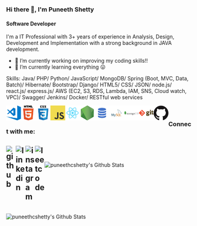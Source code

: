 ### Hi there 👋, I'm Puneeth Shetty
#### Software Developer
I'm a IT Professional with 3+ years of experience in Analysis, Design, Development and Implementation with a strong background in JAVA development.

- 🔭 I’m currently working on improving my coding skills!! 
- 🌱 I’m currently learning everything 😛

Skills: Java/ PHP/ Python/ JavaScript/ MongoDB/ Spring (Boot, MVC, Data, Batch)/ Hibernate/ Bootstrap/ Django/ HTML5/ CSS/ JSON/ node.js/ react.js/ express.js/ AWS (EC2, S3, RDS, Lambda, IAM, SNS, Cloud watch, VPC)/ Swagger/ Jenkins/ Docker/ RESTful web services

[<img align="left" alt="Visual Studio Code" width="40px" src="https://raw.githubusercontent.com/github/explore/80688e429a7d4ef2fca1e82350fe8e3517d3494d/topics/visual-studio-code/visual-studio-code.png" />][website]
[<img align="left" alt="HTML5" width="40px" src="https://raw.githubusercontent.com/github/explore/80688e429a7d4ef2fca1e82350fe8e3517d3494d/topics/html/html.png" />][website]
[<img align="left" alt="CSS3" width="40px" src="https://raw.githubusercontent.com/github/explore/80688e429a7d4ef2fca1e82350fe8e3517d3494d/topics/css/css.png" />][website]
[<img align="left" alt="JavaScript" width="40px" src="https://raw.githubusercontent.com/github/explore/80688e429a7d4ef2fca1e82350fe8e3517d3494d/topics/javascript/javascript.png" />][website]
[<img align="left" alt="React" width="40px" src="https://raw.githubusercontent.com/github/explore/80688e429a7d4ef2fca1e82350fe8e3517d3494d/topics/react/react.png" />][website]
[<img align="left" alt="Node.js" width="40px" src="https://raw.githubusercontent.com/github/explore/80688e429a7d4ef2fca1e82350fe8e3517d3494d/topics/nodejs/nodejs.png" />][website]
[<img align="left" alt="SQL" width="40px" src="https://raw.githubusercontent.com/github/explore/80688e429a7d4ef2fca1e82350fe8e3517d3494d/topics/sql/sql.png" />][website]
[<img align="left" alt="MySQL" width="40px" src="https://raw.githubusercontent.com/github/explore/80688e429a7d4ef2fca1e82350fe8e3517d3494d/topics/mysql/mysql.png" />][website]
[<img align="left" alt="MongoDB" width="40px" src="https://raw.githubusercontent.com/github/explore/80688e429a7d4ef2fca1e82350fe8e3517d3494d/topics/mongodb/mongodb.png" />][website]
[<img align="left" alt="Git" width="40px" src="https://raw.githubusercontent.com/github/explore/80688e429a7d4ef2fca1e82350fe8e3517d3494d/topics/git/git.png" />][website]
[<img align="left" alt="GitHub" width="40px" src="https://raw.githubusercontent.com/github/explore/78df643247d429f6cc873026c0622819ad797942/topics/github/github.png" />][website]
<br />
### Connect with me:

[<img align="left" width="26px" src='https://cdn.jsdelivr.net/npm/simple-icons@3.0.1/icons/github.svg' alt='github'/>][website]
[<img align="left" width="26px" src='https://cdn.jsdelivr.net/npm/simple-icons@3.0.1/icons/linkedin.svg' alt='linkedin'/>][linkedIn]
[<img align="left" width="26px" src='https://cdn.jsdelivr.net/npm/simple-icons@3.0.1/icons/instagram.svg' alt='instagram'/>][instagram]
[<img align="left" width="26px" src='https://cdn.jsdelivr.net/npm/simple-icons@3.0.1/icons/leetcode.svg' alt='leetcode'/>][leetcode]
<br />
---


<img align="left" alt="puneethcshetty's Github Stats" width="47%" height="140px" src="https://github-readme-stats.vercel.app/api?username=puneethcshetty&show_icons=true&hide_border=true&theme=tokyonight" />
<img align="left" alt="puneethcshetty's Github Stats" width="47%" height="140px" src="https://github-readme-stats.vercel.app/api/top-langs/?username=puneethcshetty&layout=compact&theme=tokyonight" />


[website]: https://github.com/puneethcshetty
[linkedIn]: https://www.linkedin.com/in/puneethcshetty
[instagram]: https://www.instagram.com/puneeth_c_shetty
[leetcode]: https://leetcode.com/puneethshetty
